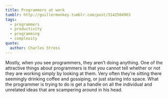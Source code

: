 ```yaml
---
title: Programmers at work
tumblr: http://guillermonkey.tumblr.com/post/3142504963
tags:
  - programmers
  - productivity
  - programming
  - complexity
quote:
  author: Charles Stross
---
```


Mostly, when you see programmers, they aren’t doing anything. One of the attractive things about programmers is that you cannot tell whether or not they are working simply by looking at them. Very often they’re sitting there seemingly drinking coffee and gossiping, or just staring into space. What the programmer is trying to do is get a handle on all the individual and unrelated ideas that are scampering around in his head.

